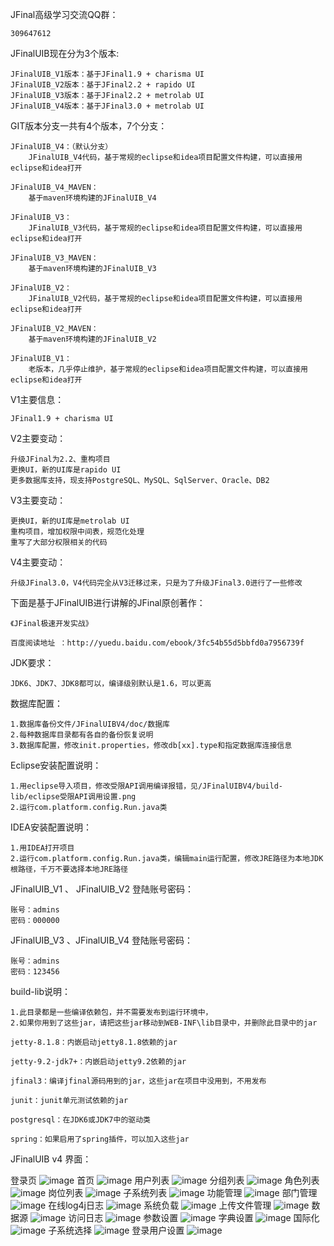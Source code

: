 JFinal高级学习交流QQ群：
	
	309647612

JFinalUIB现在分为3个版本:

	JFinalUIB_V1版本：基于JFinal1.9 + charisma UI
	JFinalUIB_V2版本：基于JFinal2.2 + rapido UI
	JFinalUIB_V3版本：基于JFinal2.2 + metrolab UI
	JFinalUIB_V4版本：基于JFinal3.0 + metrolab UI

GIT版本分支一共有4个版本，7个分支：

	JFinalUIB_V4：（默认分支）
		JFinalUIB_V4代码，基于常规的eclipse和idea项目配置文件构建，可以直接用eclipse和idea打开
		
	JFinalUIB_V4_MAVEN：
		基于maven环境构建的JFinalUIB_V4
		
	JFinalUIB_V3：
		JFinalUIB_V3代码，基于常规的eclipse和idea项目配置文件构建，可以直接用eclipse和idea打开
		
	JFinalUIB_V3_MAVEN：
		基于maven环境构建的JFinalUIB_V3
		
	JFinalUIB_V2：
		JFinalUIB_V2代码，基于常规的eclipse和idea项目配置文件构建，可以直接用eclipse和idea打开
		
	JFinalUIB_V2_MAVEN：
		基于maven环境构建的JFinalUIB_V2
		
	JFinalUIB_V1：
		老版本，几乎停止维护，基于常规的eclipse和idea项目配置文件构建，可以直接用eclipse和idea打开

V1主要信息：

	JFinal1.9 + charisma UI

V2主要变动：

	升级JFinal为2.2、重构项目
	更换UI，新的UI库是rapido UI
	更多数据库支持，现支持PostgreSQL、MySQL、SqlServer、Oracle、DB2

V3主要变动：

	更换UI，新的UI库是metrolab UI
	重构项目，增加权限中间表，规范化处理
	重写了大部分权限相关的代码

V4主要变动：
	
	升级JFinal3.0，V4代码完全从V3迁移过来，只是为了升级JFinal3.0进行了一些修改
	
下面是基于JFinalUIB进行讲解的JFinal原创著作：

	《JFinal极速开发实战》

	百度阅读地址 ：http://yuedu.baidu.com/ebook/3fc54b55d5bbfd0a7956739f

JDK要求：

	JDK6、JDK7、JDK8都可以，编译级别默认是1.6，可以更高

数据库配置：

	1.数据库备份文件/JFinalUIBV4/doc/数据库
	2.每种数据库目录都有各自的备份恢复说明
	3.数据库配置，修改init.properties，修改db[xx].type和指定数据库连接信息

Eclipse安装配置说明：

	1.用eclipse导入项目，修改受限API调用编译报错，见/JFinalUIBV4/build-lib/eclipse受限API调用设置.png
	2.运行com.platform.config.Run.java类
	
IDEA安装配置说明：
	
	1.用IDEA打开项目
	2.运行com.platform.config.Run.java类，编辑main运行配置，修改JRE路径为本地JDK根路径，千万不要选择本地JRE路径
	
JFinalUIB_V1 、 JFinalUIB_V2 登陆账号密码：
	
	账号：admins
	密码：000000
		
JFinalUIB_V3 、JFinalUIB_V4 登陆账号密码：
	
	账号：admins
	密码：123456

build-lib说明：

	1.此目录都是一些编译依赖包，并不需要发布到运行环境中，
	2.如果你用到了这些jar，请把这些jar移动到WEB-INF\lib目录中，并删除此目录中的jar
	
	jetty-8.1.8：内嵌启动jetty8.1.8依赖的jar
	
	jetty-9.2-jdk7+：内嵌启动jetty9.2依赖的jar
	
	jfinal3：编译jfinal源码用到的jar，这些jar在项目中没用到，不用发布
	
	junit：junit单元测试依赖的jar
	
	postgresql：在JDK6或JDK7中的驱动类
	
	spring：如果启用了spring插件，可以加入这些jar

JFinalUIB v4 界面：

登录页
![image](https://git.oschina.net/dongcb678/JfinalBook/raw/master/uibImage/login.png)
首页
![image](https://git.oschina.net/dongcb678/JfinalBook/raw/master/uibImage/index.png)
用户列表
![image](https://git.oschina.net/dongcb678/JfinalBook/raw/master/uibImage/user.png)
分组列表
![image](https://git.oschina.net/dongcb678/JfinalBook/raw/master/uibImage/group.png)
角色列表
![image](https://git.oschina.net/dongcb678/JfinalBook/raw/master/uibImage/role.png)
岗位列表
![image](https://git.oschina.net/dongcb678/JfinalBook/raw/master/uibImage/station.png)
子系统列表
![image](https://git.oschina.net/dongcb678/JfinalBook/raw/master/uibImage/system.png)
功能管理
![image](https://git.oschina.net/dongcb678/JfinalBook/raw/master/uibImage/operator.png)
部门管理
![image](https://git.oschina.net/dongcb678/JfinalBook/raw/master/uibImage/department.png)
在线log4j日志
![image](https://git.oschina.net/dongcb678/JfinalBook/raw/master/uibImage/log4j.png)
系统负载
![image](https://git.oschina.net/dongcb678/JfinalBook/raw/master/uibImage/resource.png)
上传文件管理
![image](https://git.oschina.net/dongcb678/JfinalBook/raw/master/uibImage/upload.png)
数据源
![image](https://git.oschina.net/dongcb678/JfinalBook/raw/master/uibImage/datasource.png)
访问日志
![image](https://git.oschina.net/dongcb678/JfinalBook/raw/master/uibImage/syslog.png)
参数设置
![image](https://git.oschina.net/dongcb678/JfinalBook/raw/master/uibImage/param.png)
字典设置
![image](https://git.oschina.net/dongcb678/JfinalBook/raw/master/uibImage/dict.png)
国际化
![image](https://git.oschina.net/dongcb678/JfinalBook/raw/master/uibImage/i18n.png)
子系统选择
![image](https://git.oschina.net/dongcb678/JfinalBook/raw/master/uibImage/systemChange.png)
登录用户设置
![image](https://git.oschina.net/dongcb678/JfinalBook/raw/master/uibImage/userSet.png)
